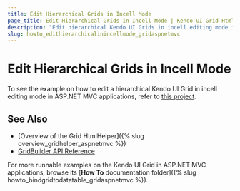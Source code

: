```yaml
---
title: Edit Hierarchical Grids in Incell Mode
page_title: Edit Hierarchical Grids in Incell Mode | Kendo UI Grid HtmlHelper
description: "Edit hierarchical Kendo UI Grids in incell editing mode in ASP.NET MVC applications."
slug: howto_edithierarchicalinincellmode_gridaspnetmvc
---
```


# Edit Hierarchical Grids in Incell Mode

To see the example on how to edit a hierarchical Kendo UI Grid in incell editing mode in ASP.NET MVC applications, refer to [this project](https://github.com/telerik/ui-for-aspnet-mvc-examples/tree/master/grid/grid-ajax-hierarchy-incell-edititng).

## See Also

* [Overview of the Grid HtmlHelper]({% slug overview_gridhelper_aspnetmvc %})
* [GridBuilder API Reference](/api/Kendo.Mvc.UI.Fluent/GridBuilder)

For more runnable examples on the Kendo UI Grid in ASP.NET MVC applications, browse its [**How To** documentation folder]({% slug howto_bindgridtodatatable_gridaspnetmvc %}).
